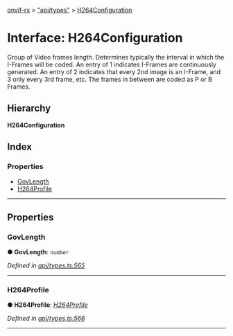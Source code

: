 [onvif-rx](../README.md) > ["api/types"](../modules/_api_types_.md) > [H264Configuration](../interfaces/_api_types_.h264configuration.md)

# Interface: H264Configuration

Group of Video frames length. Determines typically the interval in which the I-Frames will be coded. An entry of 1 indicates I-Frames are continuously generated. An entry of 2 indicates that every 2nd image is an I-Frame, and 3 only every 3rd frame, etc. The frames in between are coded as P or B Frames.

## Hierarchy

**H264Configuration**

## Index

### Properties

* [GovLength](_api_types_.h264configuration.md#govlength)
* [H264Profile](_api_types_.h264configuration.md#h264profile)

---

## Properties

<a id="govlength"></a>

###  GovLength

**● GovLength**: *`number`*

*Defined in [api/types.ts:565](https://github.com/patrickmichalina/onvif-rx/blob/3ab1739/src/api/types.ts#L565)*

___
<a id="h264profile"></a>

###  H264Profile

**● H264Profile**: *[H264Profile](../enums/_api_types_.h264profile.md)*

*Defined in [api/types.ts:566](https://github.com/patrickmichalina/onvif-rx/blob/3ab1739/src/api/types.ts#L566)*

___

